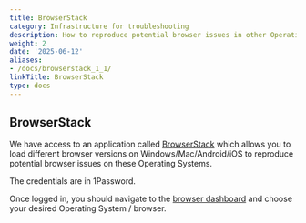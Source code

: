 ```yaml
---
title: BrowserStack
category: Infrastructure for troubleshooting
description: How to reproduce potential browser issues in other Operating Systems
weight: 2
date: '2025-06-12'
aliases:
- /docs/browserstack_1_1/
linkTitle: BrowserStack
type: docs
---
```


## BrowserStack

We have access to an application called [BrowserStack](https://www.browserstack.com/) which allows you to load different browser versions on Windows/Mac/Android/iOS to reproduce potential browser issues on these Operating Systems.

The credentials are in 1Password.

Once logged in, you should navigate to the [browser dashboard](https://live.browserstack.com/dashboard) and choose your desired Operating System / browser.

